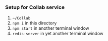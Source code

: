### Setup for Collab service

1. `~/Collab`
2. `npm i` in this directory
3. `npm start` in another terminal window
4. `redis-server` in yet another terminal window
